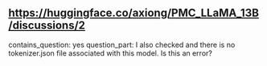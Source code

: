 ## https://huggingface.co/axiong/PMC_LLaMA_13B/discussions/2

contains_question: yes
question_part: I also checked and there is no tokenizer.json file associated with this model. Is this an error?